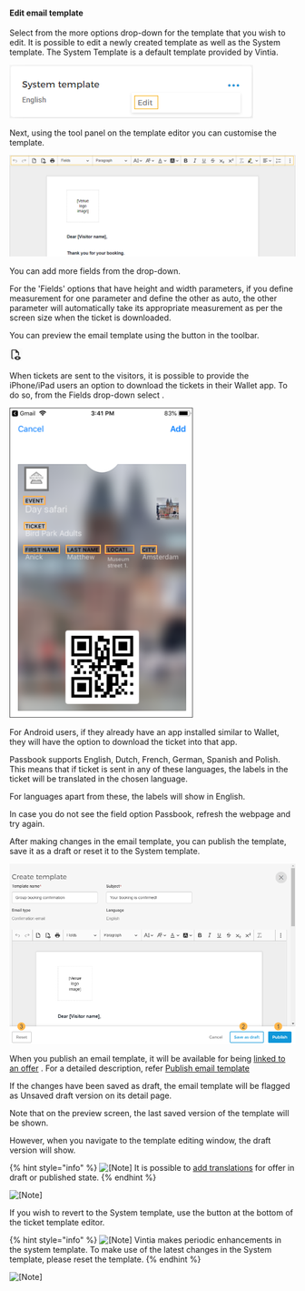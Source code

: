 #### Edit email template


Select from the more options drop-down for the template that you wish to edit. It is possible to edit a newly created template as well as the System template. The System Template is a default template provided by Vintia.

![evsale_clip0145.png](media/uuid-6077b83a-ffba-f325-ff76-9573b2b1857c.png)

Next, using the tool panel on the template editor you can customise the template.

![evsale_clip0131.png](media/uuid-b14fc0e7-8bfb-1eec-ad7e-e5daa7841f90.png)

You can add more fields from the drop-down.

For the 'Fields' options that have height and width parameters, if you define measurement for one parameter and define the other as auto, the other parameter will automatically take its appropriate measurement as per the screen size when the ticket is downloaded.

You can preview the email template using the button in the toolbar.

![evsale_clip0030.png](media/uuid-32f1dc4b-97fb-d38e-4a18-f437dacf4f63.png)

When tickets are sent to the visitors, it is possible to provide the iPhone/iPad users an option to download the tickets in their Wallet app. To do so, from the Fields drop-down select .

![evsale_clip0188.png](media/uuid-3f8351cd-d1ca-faa8-a82f-77d29fb69d75.png)

For Android users, if they already have an app installed similar to Wallet, they will have the option to download the ticket into that app.

Passbook supports English, Dutch, French, German, Spanish and Polish. This means that if ticket is sent in any of these languages, the labels in the ticket will be translated in the chosen language.

For languages apart from these, the labels will show in English.

In case you do not see the field option Passbook, refresh the webpage and try again.

After making changes in the email template, you can publish the template, save it as a draft or reset it to the System template.

![evsale_clip0132.png](media/uuid-5464c27a-3ccf-d49a-7811-bfa8b413dae3.png)

When you publish an email template, it will be available for being [linked to an offer](/document/preview/134966#UUID-062ab2d1-63d0-ec4d-45d0-65f8721ad55a) . For a detailed description, refer [Publish email template](UUID-3ac6ae3d-9dec-a704-bcdc-36a4c9a315b1.html)

If the changes have been saved as draft, the email template will be flagged as Unsaved draft version on its detail page.

Note that on the preview screen, the last saved version of the template will be shown.

However, when you navigate to the template editing window, the draft version will show.


{% hint style="info" %}
![[Note]](media/note.png)
It is possible to [add translations](UUID-5320ad87-921d-ee72-df1e-273e1e1dfba5.html) for offer in draft or published state.
{% endhint %}


![[Note]](media/note.png)

If you wish to revert to the System template, use the button at the bottom of the ticket template editor.


{% hint style="info" %}
![[Note]](media/note.png)
Vintia makes periodic enhancements in the system template. To make use of the latest changes in the System template, please reset the template.
{% endhint %}


![[Note]](media/note.png)